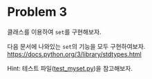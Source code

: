 # Problem 3
클래스를 이용하여 `set`를 구현해보자.

다음 문서에 나와있는 `set`의 기능을 모두 구현하여보자.
https://docs.python.org/3/library/stdtypes.html

Hint: 테스트 파일([test_myset.py](./test_myset.py))을 참고해보자.